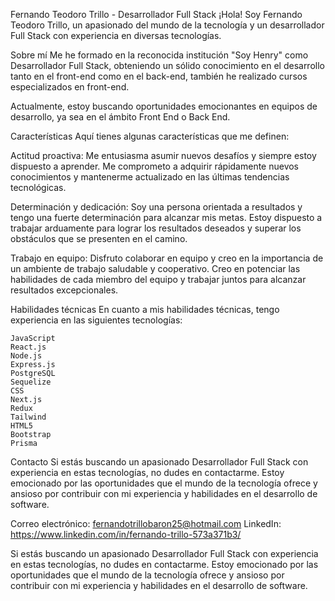 
Fernando Teodoro Trillo - Desarrollador Full Stack
¡Hola! Soy Fernando Teodoro Trillo, un apasionado del mundo de la tecnología y un desarrollador Full Stack con experiencia en diversas tecnologías.

Sobre mí
Me he formado en la reconocida institución "Soy Henry" como Desarrollador Full Stack, obteniendo un sólido conocimiento en el desarrollo tanto en el front-end como en el back-end, también he realizado cursos especializados en front-end.

Actualmente, estoy buscando oportunidades emocionantes en equipos de desarrollo, ya sea en el ámbito Front End o Back End.

Características
Aquí tienes algunas características que me definen:

Actitud proactiva: Me entusiasma asumir nuevos desafíos y siempre estoy dispuesto a aprender. Me comprometo a adquirir rápidamente nuevos conocimientos y mantenerme actualizado en las últimas tendencias tecnológicas.

Determinación y dedicación: Soy una persona orientada a resultados y tengo una fuerte determinación para alcanzar mis metas. Estoy dispuesto a trabajar arduamente para lograr los resultados deseados y superar los obstáculos que se presenten en el camino.

Trabajo en equipo: Disfruto colaborar en equipo y creo en la importancia de un ambiente de trabajo saludable y cooperativo. Creo en potenciar las habilidades de cada miembro del equipo y trabajar juntos para alcanzar resultados excepcionales.

Habilidades técnicas
En cuanto a mis habilidades técnicas, tengo experiencia en las siguientes tecnologías:

    JavaScript
    React.js
    Node.js
    Express.js
    PostgreSQL
    Sequelize
    CSS
    Next.js
    Redux
    Tailwind
    HTML5
    Bootstrap
    Prisma
    

Contacto
Si estás buscando un apasionado Desarrollador Full Stack con experiencia en estas tecnologías, no dudes en contactarme. Estoy emocionado por las oportunidades que el mundo de la tecnología ofrece y ansioso por contribuir con mi experiencia y habilidades en el desarrollo de software.

Correo electrónico: fernandotrillobaron25@hotmail.com
LinkedIn: https://www.linkedin.com/in/fernando-trillo-573a371b3/


Si estás buscando un apasionado Desarrollador Full Stack con experiencia en estas tecnologías, no dudes en contactarme. Estoy emocionado por las oportunidades que el mundo de la tecnología ofrece y ansioso por contribuir con mi experiencia y habilidades en el desarrollo de software.

